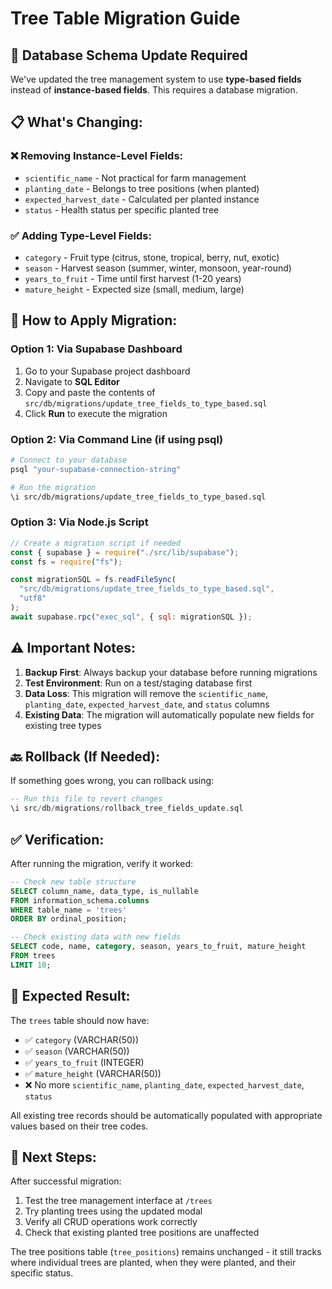 # Tree Table Migration Guide

## 🔄 **Database Schema Update Required**

We've updated the tree management system to use **type-based fields** instead of **instance-based fields**. This requires a database migration.

## 📋 **What's Changing:**

### ❌ **Removing Instance-Level Fields:**

- `scientific_name` - Not practical for farm management
- `planting_date` - Belongs to tree positions (when planted)
- `expected_harvest_date` - Calculated per planted instance
- `status` - Health status per specific planted tree

### ✅ **Adding Type-Level Fields:**

- `category` - Fruit type (citrus, stone, tropical, berry, nut, exotic)
- `season` - Harvest season (summer, winter, monsoon, year-round)
- `years_to_fruit` - Time until first harvest (1-20 years)
- `mature_height` - Expected size (small, medium, large)

## 🚀 **How to Apply Migration:**

### **Option 1: Via Supabase Dashboard**

1. Go to your Supabase project dashboard
2. Navigate to **SQL Editor**
3. Copy and paste the contents of `src/db/migrations/update_tree_fields_to_type_based.sql`
4. Click **Run** to execute the migration

### **Option 2: Via Command Line (if using psql)**

```bash
# Connect to your database
psql "your-supabase-connection-string"

# Run the migration
\i src/db/migrations/update_tree_fields_to_type_based.sql
```

### **Option 3: Via Node.js Script**

```javascript
// Create a migration script if needed
const { supabase } = require("./src/lib/supabase");
const fs = require("fs");

const migrationSQL = fs.readFileSync(
  "src/db/migrations/update_tree_fields_to_type_based.sql",
  "utf8"
);
await supabase.rpc("exec_sql", { sql: migrationSQL });
```

## ⚠️ **Important Notes:**

1. **Backup First**: Always backup your database before running migrations
2. **Test Environment**: Run on a test/staging database first
3. **Data Loss**: This migration will remove the `scientific_name`, `planting_date`, `expected_harvest_date`, and `status` columns
4. **Existing Data**: The migration will automatically populate new fields for existing tree types

## 🔙 **Rollback (If Needed):**

If something goes wrong, you can rollback using:

```sql
-- Run this file to revert changes
\i src/db/migrations/rollback_tree_fields_update.sql
```

## ✅ **Verification:**

After running the migration, verify it worked:

```sql
-- Check new table structure
SELECT column_name, data_type, is_nullable
FROM information_schema.columns
WHERE table_name = 'trees'
ORDER BY ordinal_position;

-- Check existing data with new fields
SELECT code, name, category, season, years_to_fruit, mature_height
FROM trees
LIMIT 10;
```

## 🎯 **Expected Result:**

The `trees` table should now have:

- ✅ `category` (VARCHAR(50))
- ✅ `season` (VARCHAR(50))
- ✅ `years_to_fruit` (INTEGER)
- ✅ `mature_height` (VARCHAR(50))
- ❌ No more `scientific_name`, `planting_date`, `expected_harvest_date`, `status`

All existing tree records should be automatically populated with appropriate values based on their tree codes.

## 🚜 **Next Steps:**

After successful migration:

1. Test the tree management interface at `/trees`
2. Try planting trees using the updated modal
3. Verify all CRUD operations work correctly
4. Check that existing planted tree positions are unaffected

The tree positions table (`tree_positions`) remains unchanged - it still tracks where individual trees are planted, when they were planted, and their specific status.

